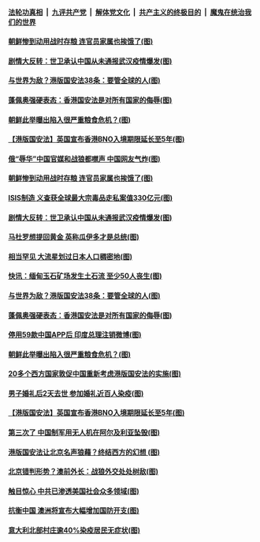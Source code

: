 

####  [法轮功真相](../../../../basic/blob/master/README.md?t=07031331) &nbsp;|&nbsp; [九评共产党](../../../../9ping.md/blob/master/README.md?t=07031331) &nbsp;|&nbsp; [解体党文化](../../../../jtdwh.md/blob/master/README.md?t=07031331)  &nbsp;|&nbsp; [共产主义的终极目的](../../../../gczydzjmd.md/blob/master/README.md?t=07031331) &nbsp;|&nbsp; [魔鬼在统治我们的世界](../../../../mgztzwmdsj.md/blob/master/README.md?t=07031331) 

#### [朝鲜惨到动用战时存粮 连官员家属也挨饿了(图)](../pages/p9/938446.md?t=07031331) 

#### [剧情大反转：世卫承认中国从未通报武汉疫情爆发(图)](../pages/p9/938502.md?t=07031331) 

#### [与世界为敌？港版国安法38条：要管全球的人(图)](../pages/p9/938351.md?t=07031331) 

#### [蓬佩奥强硬表态：香港国安法是对所有国家的侮辱(图)](../pages/p9/938372.md?t=07031331) 

#### [朝鲜此举曝出陷入很严重粮食危机？(图)](../pages/p9/938335.md?t=07031331) 

#### [【港版国安法】英国宣布香港BNO入境期限延长至5年(图)](../pages/p9/938354.md?t=07031331) 

#### [俄“辱华”中国官媒和战狼都噤声 中国网友气炸(图)](../pages/p9/938534.md?t=07031331) 

#### [朝鲜惨到动用战时存粮 连官员家属也挨饿了(图)](../pages/p9/938446.md?t=07031331) 

#### [ISIS制造 义查获全球最大宗毒品走私案值330亿元(图)](../pages/p9/938440.md?t=07031331) 

#### [剧情大反转：世卫承认中国从未通报武汉疫情爆发(图)](../pages/p9/938502.md?t=07031331) 

#### [马杜罗想提回黄金 英称瓜伊多才是总统(图)](../pages/p9/938498.md?t=07031331) 

#### [相当罕见 大流星划过日本人口稠密地(图)](../pages/p9/938447.md?t=07031331) 

#### [快讯：缅甸玉石矿场发生土石流 至少50人丧生(图)](../pages/p9/938426.md?t=07031331) 

#### [与世界为敌？港版国安法38条：要管全球的人(图)](../pages/p9/938351.md?t=07031331) 

#### [蓬佩奥强硬表态：香港国安法是对所有国家的侮辱(图)](../pages/p9/938372.md?t=07031331) 

#### [停用59款中国APP后 印度总理注销微博(图)](../pages/p9/938382.md?t=07031331) 

#### [朝鲜此举曝出陷入很严重粮食危机？(图)](../pages/p9/938335.md?t=07031331) 

#### [20多个西方国家敦促中国重新考虑港版国安法的实施(图)](../pages/p9/938381.md?t=07031331) 

#### [男子婚礼后2天去世 参加婚礼近百人染疫(图)](../pages/p9/938380.md?t=07031331) 

#### [【港版国安法】英国宣布香港BNO入境期限延长至5年(图)](../pages/p9/938354.md?t=07031331) 

#### [第三次了 中国制军用无人机在阿尔及利亚坠毁(图)](../pages/p9/938311.md?t=07031331) 

#### [港版国安法让北京名声狼藉？终结西方的幻想 (图)](../pages/p9/938312.md?t=07031331) 

#### [北京错判形势？澳前外长：战狼外交处处树敌(图)](../pages/p9/938226.md?t=07031331) 

#### [触目惊心 中共已渗透美国社会众多领域(图)](../pages/p9/938273.md?t=07031331) 

#### [抗衡中国 澳洲将宣布大幅增加国防开支(图)](../pages/p9/938285.md?t=07031331) 

#### [意大利北部村庄逾40%染疫居民无症状(图)](../pages/p9/938283.md?t=07031331) 

